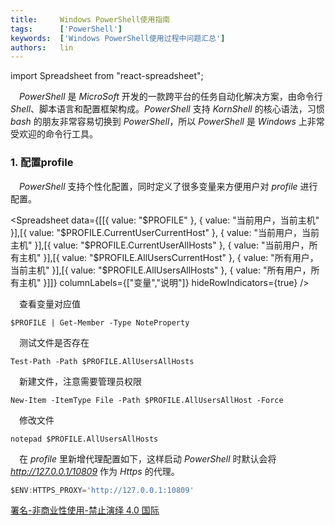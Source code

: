 ```yaml
---
title:     Windows PowerShell使用指南
tags:      ['PowerShell']
keywords:  ['Windows PowerShell使用过程中问题汇总']
authors:   lin
---
```


import Spreadsheet from "react-spreadsheet";

 _PowerShell_ 是 _MicroSoft_ 开发的一款跨平台的任务自动化解决方案，由命令行 _Shell_、脚本语言和配置框架构成。_PowerShell_ 支持 _KornShell_ 的核心语法，习惯 _bash_ 的朋友非常容易切换到 _PowerShell_，所以 _PowerShell_ 是 _Windows_ 上非常受欢迎的命令行工具。

### 1. 配置profile

 _PowerShell_ 支持个性化配置，同时定义了很多变量来方便用户对 _profile_ 进行配置。

<Spreadsheet data={[[{ value: "$PROFILE" }, { value: "当前用户，当前主机" }],[{ value: "$PROFILE.CurrentUserCurrentHost" }, { value: "当前用户，当前主机" }],[{ value: "$PROFILE.CurrentUserAllHosts" }, { value: "当前用户，所有主机" }],[{ value: "$PROFILE.AllUsersCurrentHost" }, { value: "所有用户，当前主机" }],[{ value: "$PROFILE.AllUsersAllHosts" }, { value: "所有用户，所有主机" }]]} columnLabels={["变量","说明"]} hideRowIndicators={true} />

 查看变量对应值

    $PROFILE | Get-Member -Type NoteProperty

 测试文件是否存在

    Test-Path -Path $PROFILE.AllUsersAllHosts

 新建文件，注意需要管理员权限

    New-Item -ItemType File -Path $PROFILE.AllUsersAllHost -Force

 修改文件

    notepad $PROFILE.AllUsersAllHosts

 在 _profile_ 里新增代理配置如下，这样启动 _PowerShell_ 时默认会将 _<http://127.0.0.1/10809>_ 作为 _Https_ 的代理。

```jsx title="添加代理"
$ENV:HTTPS_PROXY='http://127.0.0.1:10809'
```

[署名-非商业性使用-禁止演绎 4.0 国际](https://creativecommons.org/licenses/by-nc-nd/4.0/deed.zh)
